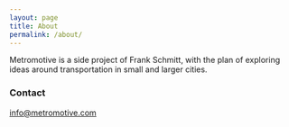```yaml
---
layout: page
title: About
permalink: /about/
---
```


Metromotive is a side project of Frank Schmitt, with the plan of exploring ideas around transportation in small and larger cities. 

### Contact

[info@metromotive.com](mailto:info@metromotive.com)